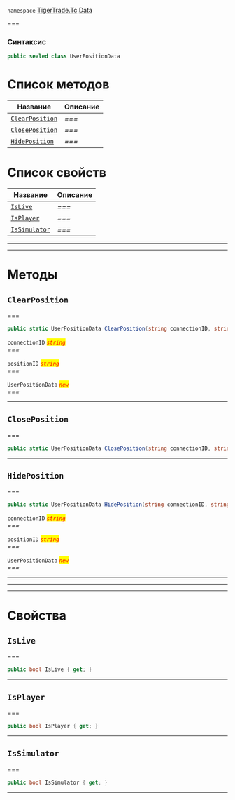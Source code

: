 
`namespace` [TigerTrade.Tc](../../TigerTrade.Tc.md).[Data](../../TigerTrade.Tc/Data.md)


===

### Синтаксис
```csharp
public sealed class UserPositionData
```


# Список методов
| Название | Описание |
| --- | --- |
| [`ClearPosition`](#method-clearposition) | *===* |
| [`ClosePosition`](#method-closeposition) | *===* |
| [`HidePosition`](#method-hideposition) | *===* |

# Список свойств
| Название | Описание |
| --- | --- |
| [`IsLive`](#property-islive) | *===* |
| [`IsPlayer`](#property-isplayer) | *===* |
| [`IsSimulator`](#property-issimulator) | *===* |





***  
***  
# Методы

## `ClearPosition`<a href="method-clearposition" id="method-clearposition"></a>
===
```csharp
public static UserPositionData ClearPosition(string connectionID, string positionID)
```

`connectionID` <mark style="color:red;">*`string`*</mark>  
 *===*  

`positionID` <mark style="color:red;">*`string`*</mark>  
 *===*  

`UserPositionData` <mark style="color:red;">*`new`*</mark>  
 *===*  


***  

## `ClosePosition`<a href="method-closeposition" id="method-closeposition"></a>
===
```csharp
public static UserPositionData ClosePosition(string connectionID, string positionID)
```

***  

## `HidePosition`<a href="method-hideposition" id="method-hideposition"></a>
===
```csharp
public static UserPositionData HidePosition(string connectionID, string positionID)
```

`connectionID` <mark style="color:red;">*`string`*</mark>  
 *===*  

`positionID` <mark style="color:red;">*`string`*</mark>  
 *===*  

`UserPositionData` <mark style="color:red;">*`new`*</mark>  
 *===*  


***  
***  
 ***  
# Свойства

## `IsLive`<a href="property-islive" id="property-islive"></a>
===
```csharp
public bool IsLive { get; }
```  
***

## `IsPlayer`<a href="property-isplayer" id="property-isplayer"></a>
===
```csharp
public bool IsPlayer { get; }
```  
***

## `IsSimulator`<a href="property-issimulator" id="property-issimulator"></a>
===
```csharp
public bool IsSimulator { get; }
```  
***


